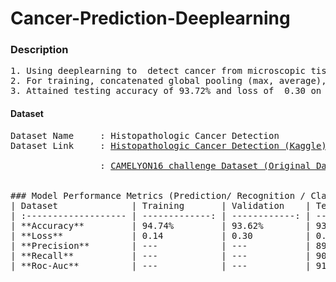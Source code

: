 # Cancer-Prediction-Deeplearning

### Description
<pre>
1. Using deeplearning to  detect cancer from microscopic tissue images (histopathologic).
2. For training, concatenated global pooling (max, average), dropout and dense layers to the output layer for final output prediction.
3. Attained testing accuracy of 93.72% and loss of  0.30 on 250000+ dataset.
</pre>

#### Dataset
<pre>
Dataset Name     : Histopathologic Cancer Detection
Dataset Link     : <a href=https://www.kaggle.com/c/histopathologic-cancer-detection>Histopathologic Cancer Detection (Kaggle)</a>
            
                 : <a href=https://camelyon16.grand-challenge.org/Data/>CAMELYON16 challenge Dataset (Original Dataset)</a>
                 
                 
### Model Performance Metrics (Prediction/ Recognition / Classification)
| Dataset              | Training       | Validation    | Test      |                                 
| :------------------- | -------------: | ------------: | --------: |
| **Accuracy**         | 94.74%         | 93.62%        | 93.72%    |
| **Loss**             | 0.14           | 0.30          | 0.30      |
| **Precision**        | ---            | ---           | 89.02%    |
| **Recall**           | ---            | ---           | 90.80%    |
| **Roc-Auc**          | ---            | ---           | 91.59%    |
                 
